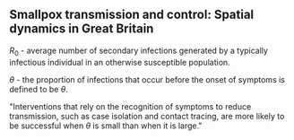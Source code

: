 ## Smallpox transmission and control: Spatial dynamics in Great Britain

$R_0$ - average number of secondary infections generated by a typically infectious individual in an otherwise susceptible population.

$\theta$ - the proportion of infections that occur before the onset of symptoms is defined to be $\theta$.

"Interventions that rely on the
recognition of symptoms to reduce transmission, such as case
isolation and contact tracing, are more likely to be successful when $\theta$ is small than when it is large."


<!--stackedit_data:
eyJoaXN0b3J5IjpbODE2NzY4MTg2LDUyODk5MTAzNCw0OTc1ND
Q4NjcsMTc4Njc5ODc1MSwxMjk4NDQ1OTkxXX0=
-->